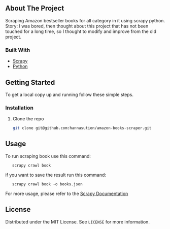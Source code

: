 <!--
*** Thanks for checking out the Best-README-Template. If you have a suggestion
*** that would make this better, please fork the repo and create a pull request
*** or simply open an issue with the tag "enhancement".
*** Thanks again! Now go create something AMAZING! :D
***
***
***
*** To avoid retyping too much info. Do a search and replace for the following:
*** github_username, repo_name, twitter_handle, email, project_title, project_description
-->

<!-- ABOUT THE PROJECT -->
## About The Project

Scraping Amazon bestseller books for all category in it using scrapy python. Story: I was bored, then thought about this project that has not been touched for a long time, so I thought to modify and improve from the old project.


### Built With

* [Scrapy](https://scrapy.org/)
* [Python](https://www.python.org/)



<!-- GETTING STARTED -->
## Getting Started

To get a local copy up and running follow these simple steps.

### Installation

1. Clone the repo
   ```sh
   git clone git@github.com:hannasution/amazon-books-scraper.git
   ```



<!-- USAGE EXAMPLES -->
## Usage

To run scraping book use this command:
```command
   scrapy crawl book
   ```
if you want to save the result run this command:
```command
   scrapy crawl book -o books.json
   ```

For more usage, please refer to the [Scrapy Documentation](https://scrapy.org/doc/)

<!-- LICENSE -->
## License

Distributed under the MIT License. See `LICENSE` for more information.
